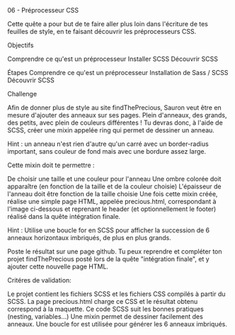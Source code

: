 06 - Préprocesseur CSS

Cette quête a pour but de te faire aller plus loin dans l'écriture de tes feuilles de style, en te faisant découvrir les préprocesseurs CSS.

Objectifs

Comprendre ce qu'est un préprocesseur
Installer SCSS
Découvrir SCSS

Étapes
Comprendre ce qu'est un préprocesseur
Installation de Sass / SCSS
Découvrir SCSS


Challenge

Afin de donner plus de style au site findThePrecious, Sauron veut être en mesure d'ajouter des anneaux sur ses pages. Plein d'anneaux, des grands, des petits, avec plein de couleurs différentes !
Tu devras donc, à l'aide de SCSS, créer une mixin appelée ring qui permet de dessiner un anneau.

Hint : un anneau n'est rien d'autre qu'un carré avec un border-radius important, sans couleur de fond mais avec une bordure assez large.

Cette mixin doit te permettre :

De choisir une taille et une couleur pour l'anneau
Une ombre colorée doit apparaître (en fonction de la taille et de la couleur choisie)
L'épaisseur de l'anneau doit être fonction de la taille choisie
Une fois cette mixin créée, réalise une simple page HTML, appelée precious.html, correspondant à l'image ci-dessous et reprenant le header (et optionnellement le footer) réalisé dans la quête intégration finale.

Hint : Utilise une boucle for en SCSS pour afficher la succession de 6 anneaux horizontaux imbriqués, de plus en plus grands.



Poste le résultat sur une page github. Tu peux reprendre et compléter ton projet findThePrecious posté lors de la quête "intégration finale", et y ajouter cette nouvelle page HTML.

Critéres de validation:

Le projet contient les fichiers SCSS et les fichiers CSS compilés à partir du SCSS.
La page precious.html charge ce CSS et le résultat obtenu correspond à la maquette.
Ce code SCSS suit les bonnes pratiques (nesting, variables...)
Une mixin permet de dessiner facilement des anneaux.
Une boucle for est utilisée pour générer les 6 anneaux imbriqués.
